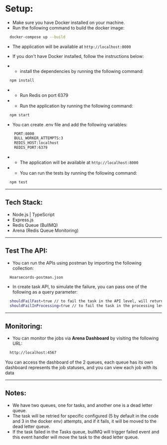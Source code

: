 # Setup:
- Make sure you have Docker installed on your machine.
- Run the following command to build the docker image:

```bash
  docker-compose up --build
```

- The application will be available at `http://localhost:8000`

- If you don't have Docker installed, follow the instructions below:
- - install the dependencies by running the following command:
```bash
  npm install
```
- - Run Redis on port 6379
- - Run the application by running the following command:
```bash
  npm start
```
- You can create .env file and add the following variables:
```bash
    PORT:8000
    BULL_WORKER_ATTEMPTS:3
    REDIS_HOST:localhost
    REDIS_PORT:6379
``` 
- - The application will be available at `http://localhost:8000`
- - You can run the tests by running the following command:
```bash
  npm test
```
--------
## Tech Stack:
- Node.js | TypeScript
- Express.js
- Redis Queue (BullMQ)
- Arena (Redis Queue Monitoring)
--------
## Test The API:
- You can run the APIs using postman by importing the following collection:
```bash
  Hoarsecords-postman.json
```
- In create task API, to simulate the failure, you can pass one of the following as a query parameter:
```bash
  shouldFailFast=true // to fail the task in the API level, will return error and try to add the task to the DLQ
  shouldFailInProcessing=true // to fail the task in the processing level, will return error and try to add the task to the DLQ
```
-------
## Monitoring:
- You can monitor the jobs via **Arena Dashboard** by visiting the following URL:
```bash
  http://localhost:4567
```
You can access the dashboard of the 2 queues, each queue has its own dashboard represents the job statuses, and you can view each job with its data

--------
## Notes:
- We have two queues, one for tasks, and another one is a dead letter queue.
- The task will be retried for specific configured (5 by default in the code and 3 in the docker env) attempts, and if it fails, it will be moved to the dead letter queue.
- If the task failed in the Tasks queue, bullMQ will trigger failed event and this event handler will move the task to the dead letter queue.
